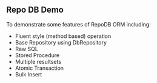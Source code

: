 ## Repo DB Demo
To demonstrate some features of RepoDB ORM including:
- Fluent style (method based) operation
- Base Repository using DbRepository
- Raw SQL
- Stored Procedure
- Multiple resultsets
- Atomic Transaction
- Bulk Insert